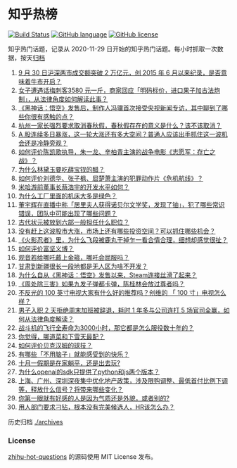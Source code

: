 # 知乎热榜
[![Build Status](https://github.com/ToWeLong/zhihu-hot-questions/workflows/CI/badge.svg)](https://github.com/ToWeLong/zhihu-hot-questions/actions)
[![GitHub language](https://img.shields.io/badge/language-golang-orange.svg)](https://golang.org/)
[![GitHub license](https://img.shields.io/github/license/ToWeLong/zhihu-hot-questions)](https://github.com/ToWeLong/zhihu-hot-questions/blob/main/LICENSE)

知乎热门话题，记录从 2020-11-29 日开始的知乎热门话题。每小时抓取一次数据，按天[归档](./archives)

<!-- BEGIN -->

1. [9 月 30 日沪深两市成交额突破 2 万亿元，创 2015 年 6 月以来纪录，是否意味着牛市开启？](https://www.zhihu.com/question/696416170)
1. [女子遭遇话梅刺客3580 元一斤，商家回应「明码标价，进口果子加古法炮制」，从法律角度如何解读此事？](https://www.zhihu.com/question/685639707)
1. [《黑神话：悟空》发售后，制作人冯骥首次接受央视新闻专访，其中聊到了哪些你很有感触的点？](https://www.zhihu.com/question/694976003)
1. [杭州一家长强烈要求取消春秋假，春秋假存在的意义是什么？该不该取消？](https://www.zhihu.com/question/686385238)
1. [A 股连续多日暴涨，这一轮大涨还有多大空间？普通人应该出手抓住这一波机会还是冷静旁观？](https://www.zhihu.com/question/696473828)
1. [如何评价陈凯歌执导，朱一龙、辛柏青主演的战争电影《志愿军：存亡之战》？](https://www.zhihu.com/question/668047229)
1. [为什么林黛玉要吃薛宝钗的醋？](https://www.zhihu.com/question/630679966)
1. [如何评价刘德华、张子枫、屈楚萧主演的犯罪动作片《危机航线》？](https://www.zhihu.com/question/667971274)
1. [米哈游前董事长蔡浩宇的开发水平如何？](https://www.zhihu.com/question/665714451)
1. [为什么工厂里面的机床大多是绿色？](https://www.zhihu.com/question/557523834)
1. [董宇辉在直播中称「居里夫人获得诺贝尔文学奖，发现了铀」，犯了哪些常识错误，团队中可能出现了哪些问题？](https://www.zhihu.com/question/688638731)
1. [古代状元被放到六部一般担任什么职位？](https://www.zhihu.com/question/363058515)
1. [没有赶上这波股市大涨，市场上还有哪些投资空间？可以抓住哪些机会？](https://www.zhihu.com/question/696799875)
1. [《火影忍者》里，为什么飞段被鹿丸干掉乍一看合情合理，细想却感觉很扯？](https://www.zhihu.com/question/459621987)
1. [如何评价富坚义博？](https://www.zhihu.com/question/22485436)
1. [观音若给哪吒戴上金箍，哪吒会屈服吗？](https://www.zhihu.com/question/669166518)
1. [甘肃到新疆很长一段地都是无人区为啥不开发？](https://www.zhihu.com/question/668142201)
1. [为什么自从《黑神话：悟空》发售以来，Steam连接丝滑了起来？](https://www.zhihu.com/question/674165512)
1. [《周处除三害》如果九发子弹都卡弹，陈桂林会放过尊者吗？](https://www.zhihu.com/question/650888065)
1. [不反光的 100 英寸电视大家有什么好的推荐吗？创维的 「 100 寸」电视怎么样？](https://www.zhihu.com/question/688334945)
1. [男子入职 2 天拒绝周末加班被辞退，耗时 1 年多与公司连打 5 场官司全赢，如何从法律角度解读？](https://www.zhihu.com/question/665790183)
1. [战斗机的飞行全寿命为3000小时，那它都是怎么服役数十年的？](https://www.zhihu.com/question/653335768)
1. [你觉得，哪道菜和下雪天最配？](https://www.zhihu.com/question/569392195)
1. [如何评价贝克汉姆的球技？](https://www.zhihu.com/question/28049838)
1. [有哪些「不用脑子」就能感受到的快乐？](https://www.zhihu.com/question/666918665)
1. [十月一假期是在家躺平，还是出去玩?](https://www.zhihu.com/question/677643596)
1. [为什么openai的sdk只提供了python和js两个版本？](https://www.zhihu.com/question/665129319)
1. [上海、广州、深圳深夜集中优化地产政策，涉及限购调整、最低首付比例下调等，释放什么信号？将带来哪些变化？](https://www.zhihu.com/question/690678698)
1. [你第一眼就有好感的人是因为气质还是外貌，或者别的?](https://www.zhihu.com/question/678056844)
1. [用人部门要求刁钻，根本没有完美候选人，HR该怎么办？](https://www.zhihu.com/question/670055878)

<!-- END -->

历史归档 [./archives](./archives)


### License
[zhihu-hot-questions](https://github.com/towelong/zhihu-hot-questions) 的源码使用 MIT License 发布。
